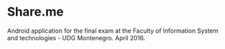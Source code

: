 # Share.me
Android application for the final exam at the Faculty of Information System and technologies - UDG Montenegro.
April 2016.
